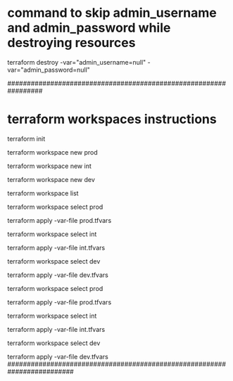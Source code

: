 
# command to skip admin_username and admin_password while destroying resources
terraform destroy -var="admin_username=null" -var="admin_password=null"


#################################################################
# terraform workspaces instructions

terraform init


terraform workspace new prod

terraform workspace new int

terraform workspace new dev


terraform workspace list


terraform workspace select prod

terraform apply -var-file prod.tfvars


terraform workspace select int

terraform apply -var-file int.tfvars


terraform workspace select dev

terraform apply -var-file dev.tfvars



terraform workspace select prod

terraform apply -var-file prod.tfvars


terraform workspace select int

terraform apply -var-file int.tfvars


terraform workspace select dev

terraform apply -var-file dev.tfvars
#########################################################################
